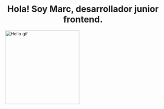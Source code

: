 <h1 align='center'>Hola! Soy Marc, desarrollador junior frontend.</h1>

<img align='center' src="https://media.giphy.com/media/v1.Y2lkPTc5MGI3NjExMmZhZDM1N2EzNzcyZDhlZThkN2VlYTU1NTRjZDBmOTkzOWRiMjIyNCZlcD12MV9pbnRlcm5hbF9naWZzX2dpZklkJmN0PWc/QQkyLVLAbQRKU/giphy-downsized-large.gif" width='240' alt='Hello gif' />






